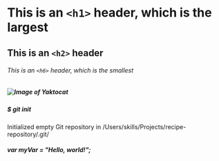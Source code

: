 # This is an `<h1>` header, which is the largest

## This is an `<h2>` header

###### This is an `<h6>` header, which is the smallest

##### ![Image of Yaktocat](https://octodex.github.com/images/yaktocat.png)
##### $ git init
Initialized empty Git repository in /Users/skills/Projects/recipe-repository/.git/

##### var myVar = "Hello, world!";
